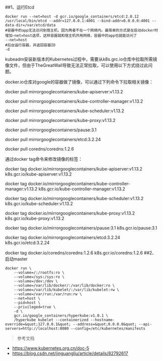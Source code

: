 ##1、运行Etcd
```
docker run --net=host -d gcr.io/google_containers/etcd:2.0.12 /usr/local/bin/etcd --addr=127.0.0.1:4001 --bind-addr=0.0.0.0:4001 --data-dir=/var/etcd/data
#容器中的app无法访问到宿主机，因为两者不在一个网络内。最简单的方式是在启动docker时增加–net=host选项，这样容器就和宿主机共用网络，容器中的app也就能访问了  
--net=host    
#后台运行容器，并返回容器ID
-d  
```

kubeadm安装新版本的Kubernetes过程中，需要从k8s.grc.io仓库中拉取所需镜像文件，但由于TheGreatWall导致无法正常拉取，可以使用以下方式绕过此问题。

docker.io仓库对google的容器做了镜像，可以通过下列命令下拉取相关镜像：

docker pull mirrorgooglecontainers/kube-apiserver:v1.13.2

docker pull mirrorgooglecontainers/kube-controller-manager:v1.13.2

docker pull mirrorgooglecontainers/kube-scheduler:v1.13.2

docker pull mirrorgooglecontainers/kube-proxy:v1.13.2

docker pull mirrorgooglecontainers/pause:3.1

docker pull mirrorgooglecontainers/etcd:3.2.24

docker pull coredns/coredns:1.2.6

通过docker tag命令来修改镜像的标签：

docker tag docker.io/mirrorgooglecontainers/kube-apiserver:v1.13.2 k8s.gcr.io/kube-apiserver:v1.13.2

docker tag docker.io/mirrorgooglecontainers/kube-controller-manager:v1.13.2 k8s.gcr.io/kube-controller-manager:v1.13.2

docker tag docker.io/mirrorgooglecontainers/kube-scheduler:v1.13.2 k8s.gcr.io/kube-scheduler:v1.13.2

docker tag docker.io/mirrorgooglecontainers/kube-proxy:v1.13.2 k8s.gcr.io/kube-proxy:v1.13.2

docker tag docker.io/mirrorgooglecontainers/pause:3.1 k8s.gcr.io/pause:3.1

docker tag docker.io/mirrorgooglecontainers/etcd:3.2.24 k8s.gcr.io/etcd:3.2.24

docker tag docker.io/coredns/coredns:1.2.6 k8s.gcr.io/coredns:1.2.6
##2、启动master
```
docker run \
    --volume=/:/rootfs:ro \
    --volume=/sys:/sys:ro \
    --volume=/dev:/dev \
    --volume=/var/lib/docker/:/var/lib/docker:ro \
    --volume=/var/lib/kubelet/:/var/lib/kubelet:rw \
    --volume=/var/run:/var/run:rw \
    --net=host \
    --pid=host \
    --privileged=true \
    -d \
    gcr.io/google_containers/hyperkube:v1.0.1 \
    /hyperkube kubelet --containerized --hostname-override=&quot;127.0.0.1&quot; --address=&quot;0.0.0.0&quot; --api-servers=http://localhost:8080 --config=/etc/kubernetes/manifests
```
>参考文档
- https://www.kubernetes.org.cn/doc-5
- https://blog.csdn.net/jinguangliu/article/details/82792617